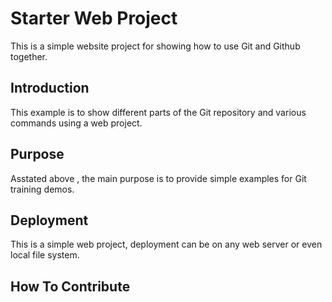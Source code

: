 # Starter Web Project

This is a simple website project for showing how to use Git and Github together.
## Introduction

This example is to show different parts of the Git repository and various commands using a web project.

## Purpose

Asstated above , the main purpose is to provide simple examples for Git training demos.

## Deployment

This is a simple web project, deployment can be on any web server or even local file system.

## How To Contribute